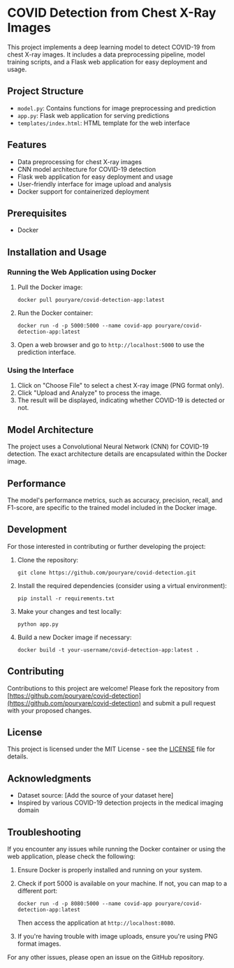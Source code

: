 # COVID Detection from Chest X-Ray Images

This project implements a deep learning model to detect COVID-19 from chest X-ray images. It includes a data preprocessing pipeline, model training scripts, and a Flask web application for easy deployment and usage.

## Project Structure

- `model.py`: Contains functions for image preprocessing and prediction
- `app.py`: Flask web application for serving predictions
- `templates/index.html`: HTML template for the web interface

## Features

- Data preprocessing for chest X-ray images
- CNN model architecture for COVID-19 detection
- Flask web application for easy deployment and usage
- User-friendly interface for image upload and analysis
- Docker support for containerized deployment

## Prerequisites

- Docker

## Installation and Usage

### Running the Web Application using Docker

1. Pull the Docker image:
   ```
   docker pull pouryare/covid-detection-app:latest
   ```

2. Run the Docker container:
   ```
   docker run -d -p 5000:5000 --name covid-app pouryare/covid-detection-app:latest
   ```

3. Open a web browser and go to `http://localhost:5000` to use the prediction interface.

### Using the Interface

1. Click on "Choose File" to select a chest X-ray image (PNG format only).
2. Click "Upload and Analyze" to process the image.
3. The result will be displayed, indicating whether COVID-19 is detected or not.

## Model Architecture

The project uses a Convolutional Neural Network (CNN) for COVID-19 detection. The exact architecture details are encapsulated within the Docker image.

## Performance

The model's performance metrics, such as accuracy, precision, recall, and F1-score, are specific to the trained model included in the Docker image.

## Development

For those interested in contributing or further developing the project:

1. Clone the repository:
   ```
   git clone https://github.com/pouryare/covid-detection.git
   ```

2. Install the required dependencies (consider using a virtual environment):
   ```
   pip install -r requirements.txt
   ```

3. Make your changes and test locally:
   ```
   python app.py
   ```

4. Build a new Docker image if necessary:
   ```
   docker build -t your-username/covid-detection-app:latest .
   ```

## Contributing

Contributions to this project are welcome! Please fork the repository from [https://github.com/pouryare/covid-detection](https://github.com/pouryare/covid-detection) and submit a pull request with your proposed changes.

## License

This project is licensed under the MIT License - see the [LICENSE](LICENSE) file for details.

## Acknowledgments

- Dataset source: [Add the source of your dataset here]
- Inspired by various COVID-19 detection projects in the medical imaging domain

## Troubleshooting

If you encounter any issues while running the Docker container or using the web application, please check the following:

1. Ensure Docker is properly installed and running on your system.
2. Check if port 5000 is available on your machine. If not, you can map to a different port:
   ```
   docker run -d -p 8080:5000 --name covid-app pouryare/covid-detection-app:latest
   ```
   Then access the application at `http://localhost:8080`.

3. If you're having trouble with image uploads, ensure you're using PNG format images.

For any other issues, please open an issue on the GitHub repository.
